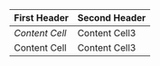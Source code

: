First Header   | Second Header
  -------------  | -------------
  *Content Cell* | Content Cell3
  Content Cell   | Content Cell3
